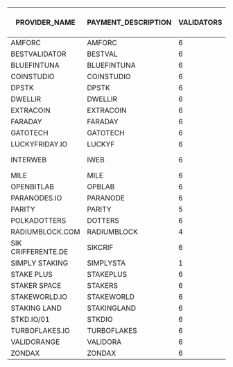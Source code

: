 |PROVIDER_NAME     |PAYMENT_DESCRIPTION|VALIDATORS|COST_PER_NODE|TOTAL PER MONTH|COLLATORS|TOTAL_PER_MONTH|TOTAL_MONTHLY|INSTANCE                                        |PAYMENT ADDRESS               |CONTACT EMAIL             |ELEMENT CONTACT       |X                      |TG     |GH     |
|------------------|-------------------|----------|-------------|---------------|---------|---------------|-------------|------------------------------------------------|------------------------------|--------------------------|----------------------|-----------------------|-------|-------|
|AMFORC            |AMFORC             |6         |150          |900            |1        |150            |1050         |PASEO                                           |1eGtATyy4ayn77dsrhdW8N3Vs1yjqjzJcintksNmScqy31j|                          |@tugytur:matrix.org   |                       |       |       |
|BESTVALIDATOR     |BESTVAL            |6         |150          |900            |0        |0              |900          |PASEO                                           |16fH2RPKB81butanvooF2tZqCfWrAuwXNWhcPyomCbCBDaPF|hello@bestvalidator.com   |@mosonyi:matrix.org   |                       |       |       |
|BLUEFINTUNA       |BLUEFINTUNA        |6         |150          |900            |0        |0              |900          |PASEO                                           |1TunGctS5HELfuJZjd5qBNoMVsST2EBdMw5vWK8f3dCFbq9|                          |                      |                       |       |       |
|COINSTUDIO        |COINSTUDIO         |6         |150          |900            |1        |150            |1050         |PASEO                                           |14EQvBy9h8xGbh2R3ustnkfkF514E7wpmHtg27gDaTLM2str|                          |coinstudio:matrix.org |                       |       |       |
|DPSTK             |DPSTK              |6         |150          |900            |0        |0              |900          |PASEO                                           |12uG79Fn8fucRG7BShV28VEBBcQ6d1CqnX3FWCvc66qURzGt|                          |dapestake:matrix.org  |                       |       |       |
|DWELLIR           |DWELLIR            |6         |150          |900            |0        |0              |900          |PASEO                                           |1MrurrNb4VTrRJUXT6fGxHFdmwwscqHZUFkMistMsP8k5Nk|                          |@Dwellir:matrix.org   |                       |       |       |
|EXTRACOIN         |EXTRACOIN          |6         |150          |900            |0        |0              |900          |PASEO                                           |12xZjGMdzT98em2HmHY34kmsu7oHg4s1xYuxsqaYp6GLBhTa|                          |yrn:matrix.org        |                       |       |       |
|FARADAY           |FARADAY            |6         |150          |900            |0        |0              |900          |PASEO                                           |15mYsj6DpBno58jRoV5HCTiVPFBuWhDLdsWtq3LxwZrfaTEZ|                          |faradaynodes:matrix.org|                       |       |       |
|GATOTECH          |GATOTECH           |6         |150          |900            |0        |0              |900          |PASEO                                           |1gatoakSkH4be8KD9Ekj5xCXMdAiGxieg2NfTg41s2UME5J|info@gatotech.uk          |@GatoTech:matrix.org  |                       | https://t.me/gatotech |       |
|LUCKYFRIDAY.IO    |LUCKYF             |6         |150          |900            |0        |0              |900          |PASEO                                           |15MV2nX6BEoiBz8Ua2xNta19sVBKT7kiw2MEHdu2Jd9a4VaC|info@luckyfriday.io       |@luckyfriday:matrix.org|                       |       |       |
|INTERWEB          |IWEB               |6         |150          |900            |0        |0              |900          |PASEO                                           |16ce9zrmiuAtdi9qv1tuiQ1RC1xR6y6NgnBcRtMoQeAobqpZ|https://github.com/interweb-it|https://github.com/dcolley|                       |       |       |
|MILE              |MILE               |6         |150          |900            |1        |150            |1050         |PASEO                                           |13xAUHVDyG1v9LLHYtMm7XZFyKNVxoj47oWV431XQ9kjXN38|mherceg@protonmail.com    |@matherceg:matrix.org |                       |       |       |
|OPENBITLAB        |OPBLAB             |6         |150          |900            |0        |0              |900          |PASEO                                           |13pYWKctR5s8vQuyZt3pxQXue4SRH9coyAS9S9z5HtogAnhs|openbitlab@gmail.com      |                      |                       |       |       |
|PARANODES.IO      |PARANODE           |6         |150          |900            |1        |150            |1050         |PASEO                                           |16WWmr2Xqgy5fna35GsNHXMU7vDBM12gzHCFGibQjSmKpAN|will@paranodes.io         |@paradoxxx:matrix.org |@ParaNodes             |       |       |
|PARITY            |PARITY             |5         |150          |750            |0        |0              |750          |PASEO                                           |                              |                          |                      |                       |       |       |
|POLKADOTTERS      |DOTTERS            |6         |150          |900            |1        |150            |1050         |PASEO                                           |12owmS8Sobqxfx6KK9vk9e67FqnGpZdmxCFCRFptzZdsoujC|polkadotters@protonmail.com|pmensik:matrix.org    |                       |       |pmensik|
|RADIUMBLOCK.COM   |RADIUMBLOCK        |4         |150          |600            |0        |0              |600          |PASEO                                           |13GtCixw3EZARj52CVbKLrsAzyc7dmmYhDV6quS5yeVCfnh1|info@radiumblock.com      |                      |                       |       |       |
|SIK CRIFFERENTE.DE|SIKCRIF            |6         |150          |900            |1        |150            |1050         |PASEO                                           |16FyxKfMF3LnX4CmDsv1PUDPNwqDYiR7rKurwuJxSGgnTsH2|                          |@dev0_sik:matrix.org  |                       |@dev0_sik|       |
|SIMPLY STAKING    |SIMPLYSTA          |1         |150          |150            |0        |0              |150          |PASEO                                           |13uwV8CBHjv25W3GACLPzzvTu2v9USc2yCQdhrqPhyM3vx6w|staking@simplystaking.com |                      |                       |       |       |
|STAKE PLUS        |STAKEPLUS          |6         |150          |900            |0        |0              |900          |PASEO                                           |1EHRUR7YL8aeqeCT4LGFq9qrTpEiH1dCikh3n2j1CSbL2c8|                          |@StakePlus:matrix.org |                       |       |       |
|STAKER SPACE      |STAKERS            |6         |150          |900            |0        |0              |900          |PASEO                                           |16SpacegeUTft9v3ts27CEC3tJaxgvE4uZeCctThFH3Vb24p|su@staker.space           |@Suley:matrix.org     |@gnossienli:matrix.org | hello@staker.space|       |
|STAKEWORLD.IO     |STAKEWORLD         |6         |150          |900            |0        |0              |900          |PASEO                                           |13Jpq4n3PXXaSAbJTMmFD78mXAzs8PzgUUQd5ve8saw7HQS5|info@stakeworld.io        |                      |                       |       |       |
|STAKING LAND      |STAKINGLAND        |6         |150          |900            |1        |150            |1050         |PASEO                                           |12WnaN6u9TpiC6W6ijMvPPE3znh9Tn8MUEcwKDhwkW3GaLuJ|                          |@erk773:matrix.org    |                       |       |       |
|STKD.IO/01        |STKDIO             |6         |150          |900            |0        |0              |900          |PASEO                                           |13mfeJNfmxqkp6VdWEzRm1zGwdqmGv2s1Coo34Z8d2uw47Co|                          |@Frazzled:matrix.org  |                       |       |       |
|TURBOFLAKES.IO    |TURBOFLAKES        |6         |150          |900            |1        |150            |1050         |PASEO                                           |15XG22uwqzdqWuBV91zBEfdgZ9UK9eCff4sTBHH6hTvLQKAi|                          |@turboflakes:matrix.org|                       |       |       |
|VALIDORANGE       |VALIDORA           |6         |150          |900            |0        |0              |900          |PASEO                                           |1srcFWVcPn2oXEKuddMMTGCLQMDdRqxKKo9qpFTi8PA7NW1| doug@validorange.net     |@validorange:matrix.org|                       | https://t.me/DougVO|       |
|ZONDAX            |ZONDAX             |6         |150          |900            |3        |450            |1350         |TOT                                             |1fN87Fgj5BUhezFgbLiGbXTMrBVggnmYBX9anzMBky8KaJ5|accounting@zondax.ch      |                      |                       |       |       |
